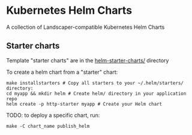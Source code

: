 # Kubernetes Helm Charts

A collection of Landscaper-compatible Kubernetes Helm Charts

## Starter charts
Template "starter charts" are in the [helm-starter-charts/](helm-starter-charts/) directory

To create a helm chart from a "starter" chart:
```
make installstarters # Copy all starters to your ~/.helm/starters/ directory:
cd myapp && mkdir helm # Create helm/ directory in your application repo
helm create -p http-starter myapp # Create your Helm chart
```

TODO: to deploy a specific chart, run:
```
make -C chart_name publish_helm
```

